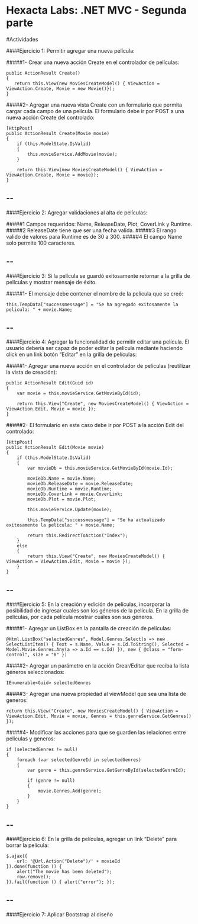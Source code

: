 Hexacta Labs: .NET MVC - Segunda parte
======================================

#Actividades

####Ejercicio 1: Permitir agregar una nueva película:

#####1-	Crear una nueva acción Create en el controlador de películas:
```
public ActionResult Create()
{
   return this.View(new MoviesCreateModel() { ViewAction = ViewAction.Create, Movie = new Movie()});
}
```



#####2-	Agregar una nueva vista Create con un formulario que permita cargar cada campo de una película. El formulario debe ir por POST a una nueva acción Create del controlado:

```
[HttpPost]
public ActionResult Create(Movie movie)
{            
    if (this.ModelState.IsValid)
    {
        this.movieService.AddMovie(movie);
    }

    return this.View(new MoviesCreateModel() { ViewAction = ViewAction.Create, Movie = movie});
}
```
--
--


####Ejercicio 2: Agregar validaciones al alta de películas:

#####1 Campos requeridos: Name, ReleaseDate, Plot, CoverLink y Runtime.
#####2 ReleaseDate tiene que ser una fecha valida.
#####3 El rango valido de valores para Runtime es de 30 a 300. 
#####4 El campo Name solo permite 100 caracteres. 

--
--

####Ejercicio 3: Si la película se guardó exitosamente retornar a la grilla de películas y mostrar mensaje de éxito. 

#####1-	El mensaje debe contener el nombre de la película que se creó:

```
this.TempData["successmessage"] = "Se ha agregado exitosamente la pelicula: " + movie.Name;
```

--
--

####Ejercicio 4: Agregar la funcionalidad de permitir editar una película. El usuario debería ser capaz de poder editar la película mediante haciendo click en un link botón “Editar” en la grilla de películas: 


#####1-	Agregar una nueva acción en el controlador de películas (reutilizar la vista de creación):
```
public ActionResult Edit(Guid id)
{
    var movie = this.movieService.GetMovieById(id);

    return this.View("Create", new MoviesCreateModel() { ViewAction = ViewAction.Edit, Movie = movie });
}
```


#####2- El formulario en este caso debe ir por POST a la acción Edit del controlado:
```
[HttpPost]
public ActionResult Edit(Movie movie)
{
    if (this.ModelState.IsValid)
    {
        var movieDb = this.movieService.GetMovieById(movie.Id);

        movieDb.Name = movie.Name;
        movieDb.ReleaseDate = movie.ReleaseDate;
        movieDb.Runtime = movie.Runtime;
        movieDb.CoverLink = movie.CoverLink;
        movieDb.Plot = movie.Plot;

        this.movieService.Update(movie);

        this.TempData["successmessage"] = "Se ha actualizado exitosamente la pelicula: " + movie.Name;

        return this.RedirectToAction("Index");
    }
    else
    {
    	return this.View("Create", new MoviesCreateModel() { ViewAction = ViewAction.Edit, Movie = movie });
    }
}
```
--
--



####Ejercicio 5: En la creación y edición de películas, incorporar la posibilidad de ingresar cuales son los géneros de la película. En la grilla de películas, por cada película mostrar cuáles son sus géneros.


#####1- Agregar un ListBox en la pantalla de creación de películas:
```
@Html.ListBox("selectedGenres", Model.Genres.Select(s => new SelectListItem() { Text = s.Name, Value = s.Id.ToString(), Selected = Model.Movie.Genres.Any(a => a.Id == s.Id) }), new { @class = "form-control", size = "8" })
```


#####2- Agregar un parámetro en la acción Crear/Editar que reciba la lista géneros seleccionados:
```
IEnumerable<Guid> selectedGenres
```


#####3- Agregar una nueva propiedad al viewModel que sea una lista de generos:
```
return this.View("Create", new MoviesCreateModel() { ViewAction = ViewAction.Edit, Movie = movie, Genres = this.genreService.GetGenres() });
```


#####4- Modificar las acciones para que se guarden las relaciones entre peliculas y generos:
```
if (selectedGenres != null)
{
	foreach (var selectedGenreId in selectedGenres)
    {
        var genre = this.genreService.GetGenreById(selectedGenreId);

        if (genre != null)
        {
            movie.Genres.Add(genre);
        }
    }
}
```


--
--

####Ejercicio 6: En la grilla de películas, agregar un link “Delete” para borrar la película:

```
$.ajax({
    url: '@Url.Action("Delete")/' + movieId
}).done(function () {
    alert("The movie has been deleted");
    row.remove();
}).fail(function () { alert("error"); });
```

--
--


####Ejercicio 7: Aplicar Bootstrap al diseño



